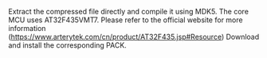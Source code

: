 Extract the compressed file directly and compile it using MDK5. The core MCU uses AT32F435VMT7. Please refer to the official website for more information (https://www.arterytek.com/cn/product/AT32F435.jsp#Resource) Download and install the corresponding PACK.
